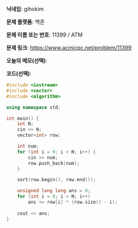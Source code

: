 **닉네임**: gihokim

**문제 플랫폼**: 백준

**문제 이름 또는 번호**: 11399 / ATM

**문제 링크**: https://www.acmicpc.net/problem/11399

**오늘의 메모(선택)**: 

**코드(선택)**:

```c++
#include <iostream>
#include <vector>
#include <algorithm>

using namespace std;

int main() {
	int N;
	cin >> N;
	vector<int> row;

	int num;
	for (int i = 0; i < N; i++) {
		cin >> num;
		row.push_back(num);
	}

	sort(row.begin(), row.end());

	unsigned long long ans = 0;
	for (int i = 0; i < N; i++)
		ans += row[i] * (row.size() - i);
	
	cout << ans;
}

```
